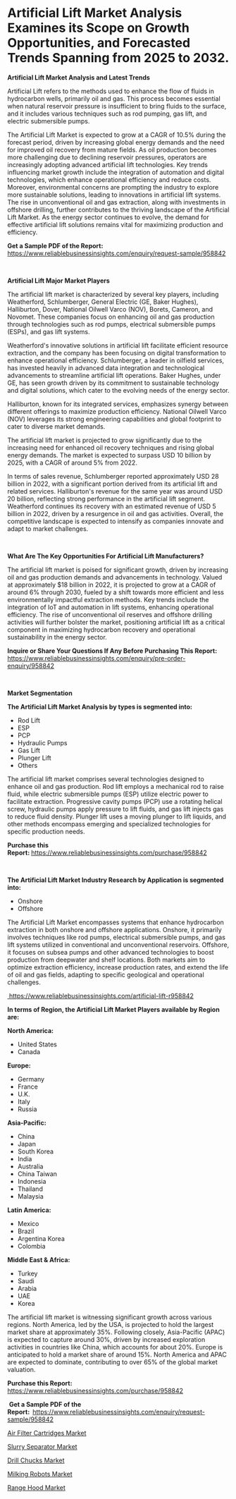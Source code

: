 <p><h1>Artificial Lift Market Analysis Examines its Scope on Growth Opportunities, and Forecasted Trends Spanning from 2025 to 2032.</h1></p><p><strong>Artificial Lift Market Analysis and Latest Trends</strong></p>
<p><p>Artificial Lift refers to the methods used to enhance the flow of fluids in hydrocarbon wells, primarily oil and gas. This process becomes essential when natural reservoir pressure is insufficient to bring fluids to the surface, and it includes various techniques such as rod pumping, gas lift, and electric submersible pumps.</p><p>The Artificial Lift Market is expected to grow at a CAGR of 10.5% during the forecast period, driven by increasing global energy demands and the need for improved oil recovery from mature fields. As oil production becomes more challenging due to declining reservoir pressures, operators are increasingly adopting advanced artificial lift technologies. Key trends influencing market growth include the integration of automation and digital technologies, which enhance operational efficiency and reduce costs. Moreover, environmental concerns are prompting the industry to explore more sustainable solutions, leading to innovations in artificial lift systems. The rise in unconventional oil and gas extraction, along with investments in offshore drilling, further contributes to the thriving landscape of the Artificial Lift Market. As the energy sector continues to evolve, the demand for effective artificial lift solutions remains vital for maximizing production and efficiency.</p></p>
<p><strong>Get a Sample PDF of the Report:&nbsp;</strong> <a href="https://www.reliablebusinessinsights.com/enquiry/request-sample/958842?utm_campaign=1837&utm_medium=2&utm_source=Github&utm_content=ia&utm_term=17022025&utm_id=artificial-lift">https://www.reliablebusinessinsights.com/enquiry/request-sample/958842</a></p>
<p>&nbsp;</p>
<p><strong>Artificial Lift Major Market Players</strong></p>
<p><p>The artificial lift market is characterized by several key players, including Weatherford, Schlumberger, General Electric (GE, Baker Hughes), Halliburton, Dover, National Oilwell Varco (NOV), Borets, Cameron, and Novomet. These companies focus on enhancing oil and gas production through technologies such as rod pumps, electrical submersible pumps (ESPs), and gas lift systems.</p><p>Weatherford's innovative solutions in artificial lift facilitate efficient resource extraction, and the company has been focusing on digital transformation to enhance operational efficiency. Schlumberger, a leader in oilfield services, has invested heavily in advanced data integration and technological advancements to streamline artificial lift operations. Baker Hughes, under GE, has seen growth driven by its commitment to sustainable technology and digital solutions, which cater to the evolving needs of the energy sector.</p><p>Halliburton, known for its integrated services, emphasizes synergy between different offerings to maximize production efficiency. National Oilwell Varco (NOV) leverages its strong engineering capabilities and global footprint to cater to diverse market demands.</p><p>The artificial lift market is projected to grow significantly due to the increasing need for enhanced oil recovery techniques and rising global energy demands. The market is expected to surpass USD 10 billion by 2025, with a CAGR of around 5% from 2022.</p><p>In terms of sales revenue, Schlumberger reported approximately USD 28 billion in 2022, with a significant portion derived from its artificial lift and related services. Halliburton's revenue for the same year was around USD 20 billion, reflecting strong performance in the artificial lift segment. Weatherford continues its recovery with an estimated revenue of USD 5 billion in 2022, driven by a resurgence in oil and gas activities. Overall, the competitive landscape is expected to intensify as companies innovate and adapt to market challenges.</p></p>
<p>&nbsp;</p>
<p><strong>What Are The Key Opportunities For Artificial Lift Manufacturers?</strong></p>
<p><p>The artificial lift market is poised for significant growth, driven by increasing oil and gas production demands and advancements in technology. Valued at approximately $18 billion in 2022, it is projected to grow at a CAGR of around 6% through 2030, fueled by a shift towards more efficient and less environmentally impactful extraction methods. Key trends include the integration of IoT and automation in lift systems, enhancing operational efficiency. The rise of unconventional oil reserves and offshore drilling activities will further bolster the market, positioning artificial lift as a critical component in maximizing hydrocarbon recovery and operational sustainability in the energy sector.</p></p>
<p><strong>Inquire or Share Your Questions If Any Before Purchasing This Report:</strong> <a href="https://www.reliablebusinessinsights.com/enquiry/pre-order-enquiry/958842?utm_campaign=1837&utm_medium=2&utm_source=Github&utm_content=ia&utm_term=17022025&utm_id=artificial-lift">https://www.reliablebusinessinsights.com/enquiry/pre-order-enquiry/958842</a></p>
<p>&nbsp;</p>
<p><strong>Market Segmentation</strong></p>
<p><strong>The Artificial Lift Market Analysis by types is segmented into:</strong></p>
<p><ul><li>Rod Lift</li><li>ESP</li><li>PCP</li><li>Hydraulic Pumps</li><li>Gas Lift</li><li>Plunger Lift</li><li>Others</li></ul></p>
<p><p>The artificial lift market comprises several technologies designed to enhance oil and gas production. Rod lift employs a mechanical rod to raise fluid, while electric submersible pumps (ESP) utilize electric power to facilitate extraction. Progressive cavity pumps (PCP) use a rotating helical screw, hydraulic pumps apply pressure to lift fluids, and gas lift injects gas to reduce fluid density. Plunger lift uses a moving plunger to lift liquids, and other methods encompass emerging and specialized technologies for specific production needs.</p></p>
<p><strong>Purchase this Report:&nbsp;</strong><a href="https://www.reliablebusinessinsights.com/purchase/958842?utm_campaign=1837&utm_medium=2&utm_source=Github&utm_content=ia&utm_term=17022025&utm_id=artificial-lift">https://www.reliablebusinessinsights.com/purchase/958842</a></p>
<p>&nbsp;</p>
<p><strong>The Artificial Lift Market Industry Research by Application is segmented into:</strong></p>
<p><ul><li>Onshore</li><li>Offshore</li></ul></p>
<p><p>The Artificial Lift Market encompasses systems that enhance hydrocarbon extraction in both onshore and offshore applications. Onshore, it primarily involves techniques like rod pumps, electrical submersible pumps, and gas lift systems utilized in conventional and unconventional reservoirs. Offshore, it focuses on subsea pumps and other advanced technologies to boost production from deepwater and shelf locations. Both markets aim to optimize extraction efficiency, increase production rates, and extend the life of oil and gas fields, adapting to specific geological and operational challenges.</p></p>
<p><a href="https://www.reliablebusinessinsights.com/artificial-lift-r958842?utm_campaign=1837&utm_medium=2&utm_source=Github&utm_content=ia&utm_term=17022025&utm_id=artificial-lift">&nbsp;https://www.reliablebusinessinsights.com/artificial-lift-r958842</a></p>
<p><strong>In terms of Region, the Artificial Lift Market Players available by Region are:</strong></p>
<p>
    <p> <strong> North America: </strong>
        <ul>
            <li>United States</li>
            <li>Canada</li>
        </ul>
        </p> 
    <p> <strong> Europe: </strong>
        <ul>
            <li>Germany</li>
            <li>France</li>
            <li>U.K.</li>
            <li>Italy</li>
            <li>Russia</li>
        </ul>
        </p> 
    <p> <strong> Asia-Pacific: </strong>
        <ul>
            <li>China</li>
            <li>Japan</li>
            <li>South Korea</li>
            <li>India</li>
            <li>Australia</li>
            <li>China Taiwan</li>
            <li>Indonesia</li>
            <li>Thailand</li>
            <li>Malaysia</li>
        </ul>
        </p> 
    <p> <strong> Latin America: </strong>
        <ul>
            <li>Mexico</li>
            <li>Brazil</li>
            <li>Argentina Korea</li>
            <li>Colombia</li>
        </ul>
        </p> 
    <p> <strong> Middle East & Africa: </strong>
        <ul>
            <li>Turkey</li>
            <li>Saudi</li>
            <li>Arabia</li>
            <li>UAE</li>
            <li>Korea</li>
        </ul>
    </p>
    </p>
<p><p>The artificial lift market is witnessing significant growth across various regions. North America, led by the USA, is projected to hold the largest market share at approximately 35%. Following closely, Asia-Pacific (APAC) is expected to capture around 30%, driven by increased exploration activities in countries like China, which accounts for about 20%. Europe is anticipated to hold a market share of around 15%. North America and APAC are expected to dominate, contributing to over 65% of the global market valuation.</p></p>
<p><strong>Purchase this Report: </strong><a href="https://www.reliablebusinessinsights.com/purchase/958842?utm_campaign=1837&utm_medium=2&utm_source=Github&utm_content=ia&utm_term=17022025&utm_id=artificial-lift">https://www.reliablebusinessinsights.com/purchase/958842</a></p>
<p>&nbsp;<strong>Get a Sample PDF of the Report:&nbsp;&nbsp;</strong><a href="https://www.reliablebusinessinsights.com/enquiry/request-sample/958842?utm_campaign=1837&utm_medium=2&utm_source=Github&utm_content=ia&utm_term=17022025&utm_id=artificial-lift">https://www.reliablebusinessinsights.com/enquiry/request-sample/958842</a></p>
<p><strong></strong></p>
<p><p><a href="https://github.com/tsininazzy/Market-Research-Report-List-1/blob/main/air-filter-cartridges-market.md?utm_campaign=1837&utm_medium=2&utm_source=Github&utm_content=ia&utm_term=17022025&utm_id=artificial-lift">Air Filter Cartridges Market</a></p><p><a href="https://github.com/pidlisseas/Market-Research-Report-List-1/blob/main/slurry-separator-market.md?utm_campaign=1837&utm_medium=2&utm_source=Github&utm_content=ia&utm_term=17022025&utm_id=artificial-lift">Slurry Separator Market</a></p><p><a href="https://github.com/gyenesephacy/Market-Research-Report-List-1/blob/main/drill-chucks-market.md?utm_campaign=1837&utm_medium=2&utm_source=Github&utm_content=ia&utm_term=17022025&utm_id=artificial-lift">Drill Chucks Market</a></p><p><a href="https://github.com/kaddahblejc/Market-Research-Report-List-1/blob/main/milking-robots-market.md?utm_campaign=1837&utm_medium=2&utm_source=Github&utm_content=ia&utm_term=17022025&utm_id=artificial-lift">Milking Robots Market</a></p><p><a href="https://github.com/chkrselia/Market-Research-Report-List-1/blob/main/range-hood-market.md?utm_campaign=1837&utm_medium=2&utm_source=Github&utm_content=ia&utm_term=17022025&utm_id=artificial-lift">Range Hood Market</a></p></p>